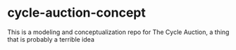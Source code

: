 # cycle-auction-concept
This is a modeling and conceptualization repo for The Cycle Auction, a thing that is probably a terrible idea
